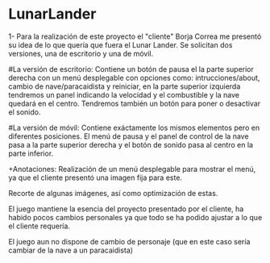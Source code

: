 # LunarLander

1- Para la realización de este proyecto el "cliente" Borja Correa me presentó su idea de lo que quería que fuera el Lunar Lander.
Se solicitan dos versiones, una de escritorio y una de móvil. 

#La versión de escritorio:
Contiene un botón de pausa el la parte  superior derecha con un menú desplegable con opciones como:
intrucciones/about, cambio de nave/paracaidista y reiniciar, en la parte superior izquierda tendremos un panel
indicando la velocidad y el combustible y la nave quedará en el centro. Tendremos también un botón para poner
o desactivar el sonido.

#La versión de móvil:
Contiene exáctamente los mismos elementos pero en diferentes posiciones. El menú de pausa y el panel de control
de la nave pasa a la parte superior derecha y el botón de sonido pasa al centro en la parte inferior.

+Anotaciones: Realización de un menú desplegable para mostrar el menú, ya que el cliente presentó una imagen fija para este.

Recorte de algunas imágenes, así como optimización de estas.

El juego mantiene la esencia del proyecto presentado por el cliente, ha habido pocos cambios personales ya que todo se ha podido ajustar
a lo que el cliente requería.

El juego aun no dispone de cambio de personaje (que en este caso sería cambiar de la nave a un paracaidista)


